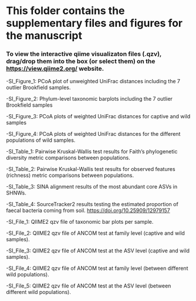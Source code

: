 # This folder contains the supplementary files and figures for the manuscript
### To view the interactive qiime visualizaton files (.qzv), drag/drop them into the box (or select them) on the https://view.qiime2.org/ website.


-SI_Figure_1:
PCoA plot of unweighted UniFrac distances including the 7 outlier Brookfield samples.

-SI_Figure_2:
Phylum-level taxonomic barplots including the 7 outlier Brookfield samples

-SI_Figure_3:
PCoA plots of weighted UniFrac distances for captive and wild samples

-SI_Figure_4:
PCoA plots of weighted UniFrac distances for the different populations of wild samples.

-SI_Table_1:
Pairwise Kruskal-Wallis test results for Faith’s phylogenetic diversity metric comparisons between populations.

-SI_Table_2:
Pairwise Kruskal-Wallis test results for observed features (richness) metric comparisons between populations.

-SI_Table_3:
SINA alignment results of the most abundant core ASVs in SHNWs.

-SI_Table_4:
SourceTracker2 results testing the estimated proportion of faecal bacteria coming from soil. https://doi.org/10.25909/12979157

-SI_File_1:
QIIME2 qzv file of taxonomic bar plots per sample.

-SI_File_2:
QIIME2 qzv file of ANCOM test at family level (captive and wild samples).

-SI_File_3:
QIIME2 qzv file of ANCOM test at the ASV level (captive and wild samples).

-SI_File_4:
QIIME2 qzv file of ANCOM test at family level (between different wild populations).

-SI_File_5:
QIIME2 qzv file of ANCOM test at the ASV level (between different wild populations).
